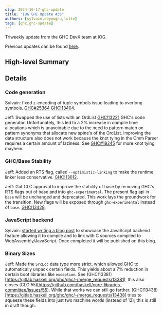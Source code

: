 ```yaml
---
slug: 2024-10-17-ghc-update
title: "IOG GHC Update #36"
authors: [sylvain,doyougnu,luite]
tags: [ghc,ghc-update]
---
```


Triweekly update from the GHC DevX team at IOG.

<!-- truncate -->

Previous updates can be found [here](https://engineering.iog.io/tags/ghc-update).

## High-level Summary

## Details

### Code generation

Sylvain: fixed z-encoding of tuple symbols issue leading to overlong symbols.
[GHC#25364](https://gitlab.haskell.org/ghc/ghc/-/issues/25364)
[GHC!13404](https://gitlab.haskell.org/ghc/ghc/-/merge_requests/13404).

Jeff: Swapped the use of lists with an OrdList [GHC!13221](https://gitlab.haskell.org/ghc/ghc/-/merge_requests/13221) GHC's code generator. Unfortunately, this led to a 2% increase in compile time allocations which is unavoidable due to the need to pattern match on pattern synonyms that allocate new spine's of the OrdList. Improving the data structure also does not work because the knot tying in the Cmm Parser requires a certain amount of laziness. See [GHC#19245](https://gitlab.haskell.org/ghc/ghc/-/issues/19245) for more knot tying mayhem.

### GHC/Base Stability
Jeff: Added an RTS flag, called `--optimistic-linking` to make the runtime linker less conservative. [GHC!13012](https://gitlab.haskell.org/ghc/ghc/-/merge_requests/13012).

Jeff: Got CLC approval to improve the stability of base by removing GHC's RTS flags out of base and into `ghc-experimental`. The present flag api in `base` will be unchanged and deprecated. This work lays the groundwork for the transition. New flags will be exposed through `ghc-experimental` instead of `base`. [GHC!13428](https://gitlab.haskell.org/ghc/ghc/-/merge_requests/13428).

### JavaScript backend

Sylvain: [started writing a blog
post](https://github.com/input-output-hk/engineering/pull/96) to showcase the
JavaScript backend feature allowing it to compile and to link with C sources
compiled to WebAssembly/JavaScript. Once completed it will be published on this
blog.

### Binary Sizes

Jeff: Made the `SrcLoc` data type more strict, which allowed GHC to automatically unpack certain fields. This yields about a 7% reduction in certain boot libraries like `exception`. See (GHC!13381)[https://gitlab.haskell.org/ghc/ghc/-/merge_requests/13381), this also closes (CLC!55)[https://github.com/haskell/core-libraries-committee/issues/55). While that works we can still go farther. (GHC!13438)[https://gitlab.haskell.org/ghc/ghc/-/merge_requests/13438] tries to squeeze these fields into just two machine words (instead of 12); this is still in draft though.
